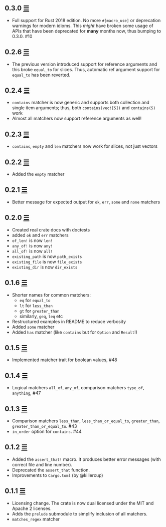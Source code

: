 ## 0.3.0 [☰](https://github.com/Valloric/hamcrest2-rust/compare/0.2.6...0.3.0)
* Full support for Rust 2018 edition. No more `#[macro_use]` or deprecation
  warnings for modern idioms. This _might_ have broken some usage of APIs that
  have been deprecated for **many** months now, thus bumping to 0.3.0. #10

## 0.2.6 [☰](https://github.com/Valloric/hamcrest2-rust/compare/0.2.4...0.2.6)

* The previous version introduced support for reference arguments and this
broke `equal_to` for slices. Thus, automatic ref argument support for
`equal_to` has been reverted.

## 0.2.4 [☰](https://github.com/Valloric/hamcrest2-rust/compare/0.2.3...0.2.4)

* `contains` matcher is now generic and supports both collection and single item
  arguments; thus, both `contains(vec![5])` and `contains(5)` work
* Almost all matchers now support reference arguments as well!

## 0.2.3 [☰](https://github.com/Valloric/hamcrest2-rust/compare/0.2.2...0.2.3)

* `contains`, `empty` and `len` matchers now work for slices, not just vectors

## 0.2.2 [☰](https://github.com/Valloric/hamcrest2-rust/compare/0.2.1...0.2.2)

* Added the `empty` matcher

## 0.2.1 [☰](https://github.com/Valloric/hamcrest2-rust/compare/0.2.0...0.2.1)

* Better message for expected output for `ok`, `err`, `some` and `none` matchers

## 0.2.0 [☰](https://github.com/Valloric/hamcrest2-rust/compare/0.1.6...0.2.0)

* Created real crate docs with doctests
* added `ok` and `err` matchers
* `of_len!` is now `len!`
* `any_of!` is now `any!`
* `all_of!` is now `all!`
* `existing_path` is now `path_exists`
* `existing_file` is now `file_exists`
* `existing_dir` is now `dir_exists`

## 0.1.6 [☰](https://github.com/Valloric/hamcrest2-rust/compare/0.1.5...0.1.6)

* Shorter names for common matchers:
    * `eq` for `equal_to`
    * `lt` for `less_than`
    * `gt` for `greater_than`
    * similarly, `geq`, `leq` etc
* Restructured examples in README to reduce verbosity
* Added `some` matcher
* Added `has` matcher (like `contains` but for `Option` and `Result`!)

## 0.1.5 [☰](https://github.com/Valloric/hamcrest2-rust/compare/0.1.4...0.1.5)

* Implemented matcher trait for boolean values, #48

## 0.1.4 [☰](https://github.com/Valloric/hamcrest2-rust/compare/0.1.3...0.1.4)

* Logical matchers `all_of`, `any_of`, comparison matchers `type_of`, `anything`, #47

## 0.1.3 [☰](https://github.com/Valloric/hamcrest2-rust/compare/0.1.2...0.1.3)

* Comparison matchers `less_than`, `less_than_or_equal_to`, `greater_than`, `greater_than_or_equal_to`. #43
* `in_order` option for `contains`. #44

## 0.1.2 [☰](https://github.com/Valloric/hamcrest2-rust/compare/0.1.1...0.1.2)

* Added the `assert_that!` macro. It produces better error messages (with correct file and line
  number).
* Deprecated the `assert_that` function.
* Improvements to `Cargo.toml` (by @killercup)

## 0.1.1 [☰](https://github.com/Valloric/hamcrest2-rust/compare/a9f18681c64e3126ef6ccbd68ec2a5b39fe5b58b...0.1.1)

* Licensing change. The crate is now dual licensed under the MIT and Apache 2 licenses.
* Adds the `prelude` submodule to simplify inclusion of all matchers.
* `matches_regex` matcher
